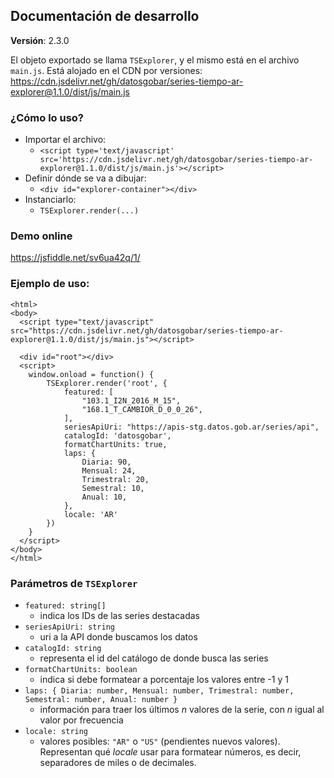 ## Documentación de desarrollo

**Versión**: 2.3.0

El objeto exportado se llama `TSExplorer`, y el mismo está en el archivo `main.js`.
Está alojado en el CDN por versiones: https://cdn.jsdelivr.net/gh/datosgobar/series-tiempo-ar-explorer@1.1.0/dist/js/main.js

### ¿Cómo lo uso?

- Importar el archivo:
  - `<script type='text/javascript' src='https://cdn.jsdelivr.net/gh/datosgobar/series-tiempo-ar-explorer@1.1.0/dist/js/main.js'></script>`
- Definir dónde se va a dibujar:
  - `<div id="explorer-container"></div>`
- Instanciarlo:
  - `TSExplorer.render(...)`

### Demo online
https://jsfiddle.net/sv6ua42q/1/

### Ejemplo de uso:
```
<html>
<body>
  <script type="text/javascript" src="https://cdn.jsdelivr.net/gh/datosgobar/series-tiempo-ar-explorer@1.1.0/dist/js/main.js"></script>

  <div id="root"></div>
  <script>
    window.onload = function() {
        TSExplorer.render('root', {
            featured: [
                "103.1_I2N_2016_M_15",
                "168.1_T_CAMBIOR_D_0_0_26",
            ],
            seriesApiUri: "https://apis-stg.datos.gob.ar/series/api",
            catalogId: 'datosgobar',
            formatChartUnits: true,
            laps: {
                Diaria: 90,
                Mensual: 24,
                Trimestral: 20,
                Semestral: 10,
                Anual: 10,
            },
            locale: 'AR'
        })
    }
  </script>
</body>
</html>
```

### Parámetros de `TSExplorer`
- `featured: string[]`
  - indica los IDs de las series destacadas
- `seriesApiUri: string`
  - uri a la API donde buscamos los datos
- `catalogId: string`
  - representa el id del catálogo de donde busca las series
- `formatChartUnits: boolean`
  - indica si debe formatear a porcentaje los valores entre -1 y 1
- `laps: { Diaria: number, Mensual: number, Trimestral: number, Semestral: number, Anual: number }`
  - información para traer los últimos _n_ valores de la serie, con _n_ igual al valor por frecuencia
- `locale: string`
  - valores posibles: `"AR"` o `"US"` (pendientes nuevos valores). Representan qué _locale_ usar para formatear números, es decir, separadores de miles o de decimales.
